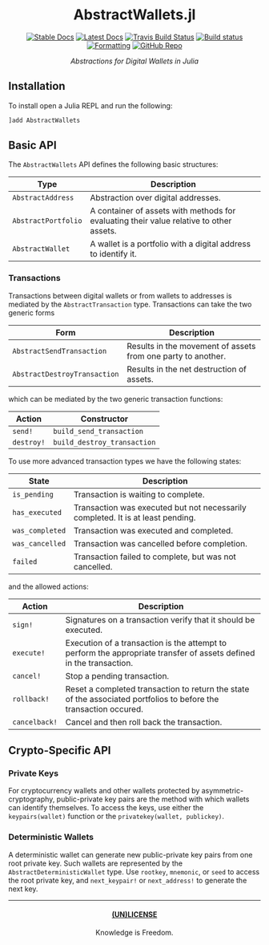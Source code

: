 <div align="center">

# AbstractWallets.jl

[![Stable Docs](https://img.shields.io/badge/docs-stable-blue.svg)](https://bhgomes.github.io/AbstractWallets.jl/stable)
[![Latest Docs](https://img.shields.io/badge/docs-latest-blue.svg)](https://bhgomes.github.io/AbstractWallets.jl/latest)
[![Travis Build Status](https://travis-ci.com/bhgomes/AbstractWallets.jl.svg?branch=master)](https://travis-ci.com/bhgomes/AbstractWallets.jl)
[![Build status](https://ci.appveyor.com/api/projects/status/pinmr5hvxo04uahp?svg=true)](https://ci.appveyor.com/project/bhgomes/abstractwallets-jl)
[![Formatting](https://img.shields.io/badge/format-tab%204%20margin%2096-888)](https://github.com/domluna/JuliaFormatter.jl)
[![GitHub Repo](https://img.shields.io/badge/repo-GitHub-black)](https://github.com/bhgomes/AbstractWallets.jl)

_Abstractions for Digital Wallets in Julia_

</div>

## Installation

To install open a Julia REPL and run the following:

```julia
]add AbstractWallets
```

## Basic API

The `AbstractWallets` API defines the following basic structures:

| Type | Description |
|------|-------------|
| `AbstractAddress` | Abstraction over digital addresses. |
| `AbstractPortfolio` | A container of assets with methods for evaluating their value relative to other assets. |
| `AbstractWallet` | A wallet is a portfolio with a digital address to identify it. |

### Transactions

Transactions between digital wallets or from wallets to addresses is mediated by the `AbstractTransaction` type. Transactions can take the two generic forms

| Form | Description |
|------|-------------|
| `AbstractSendTransaction` | Results in the movement of assets from one party to another. |
| `AbstractDestroyTransaction` | Results in the net destruction of assets. |

which can be mediated by the two generic transaction functions:

| Action | Constructor |
|--------|-------------|
| `send!` | `build_send_transaction` |
| `destroy!` | `build_destroy_transaction` |

To use more advanced transaction types we have the following states:

| State | Description |
|-------|-------------|
| `is_pending` | Transaction is waiting to complete. |
| `has_executed` | Transaction was executed but not necessarily completed. It is at least pending. |
| `was_completed` | Transaction was executed and completed. |
| `was_cancelled` | Transaction was cancelled before completion. |
| `failed` | Transaction failed to complete, but was not cancelled. |

and the allowed actions:

| Action | Description |
|--------|-------------|
| `sign!` | Signatures on a transaction verify that it should be executed. |
| `execute!` | Execution of a transaction is the attempt to perform the appropriate transfer of assets defined in the transaction. |
| `cancel!`| Stop a pending transaction. |
| `rollback!` | Reset a completed transaction to return the state of the associated portfolios to before the transaction occured. |
| `cancelback!` | Cancel and then roll back the transaction. |

## Crypto-Specific API

### Private Keys

For cryptocurrency wallets and other wallets protected by asymmetric-cryptography, public-private key pairs are the method with which wallets can identify themselves. To access the keys, use either the `keypairs(wallet)` function or the `privatekey(wallet, publickey)`.

### Deterministic Wallets

A deterministic wallet can generate new public-private key pairs from one root private key. Such wallets are represented by the `AbstractDeterministicWallet` type. Use `rootkey`, `mnemonic`, or `seed` to access the root private key, and `next_keypair!` or `next_address!` to generate the next key.

---
<div align="center">

#### [(UN)LICENSE](UNLICENSE)
Knowledge is Freedom.
</div>
